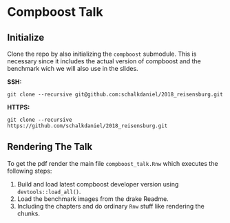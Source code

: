 # Compboost Talk

## Initialize

Clone the repo by also initializing the `compboost` submodule. This is necessary since it includes the actual version of compboost and the benchmark wich we will also use in the slides.

**SSH:**
```
git clone --recursive git@github.com:schalkdaniel/2018_reisensburg.git
```

**HTTPS:**
```
git clone --recursive https://github.com/schalkdaniel/2018_reisensburg.git
```

## Rendering The Talk

To get the pdf render the main file `compboost_talk.Rnw` which executes the following steps:

1. Build and load latest compboost developer version using `devtools::load_all()`.
2. Load the benchmark images from the drake Readme.
3. Including the chapters and do ordinary `Rnw` stuff like rendering the chunks.
